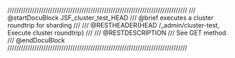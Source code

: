 ////////////////////////////////////////////////////////////////////////////////
/// @startDocuBlock JSF_cluster_test_HEAD
/// @brief executes a cluster roundtrip for sharding
///
/// @RESTHEADER{HEAD /_admin/cluster-test, Execute cluster roundtrip}
///
/// @RESTDESCRIPTION
/// See GET method.
/// @endDocuBlock
////////////////////////////////////////////////////////////////////////////////